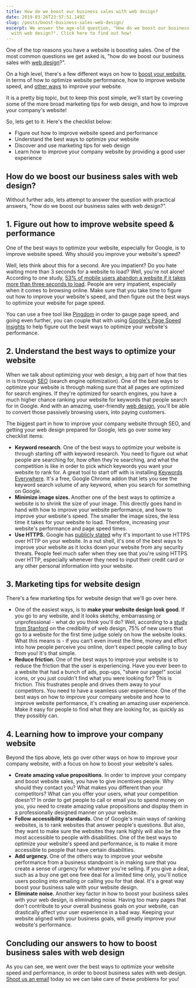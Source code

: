 ```yaml
---
title: How do we boost our business sales with web design?
date: 2019-03-26T23:57:51.149Z
slug: /posts/boost-business-sales-web-design/
excerpt: We answer the age-old question, "How do we boost our business sales
  with web design?". Click here to find out how!
---
```


One of the top reasons you have a website is boosting sales. One of the most common questions we get asked is, "how do we boost our business sales with <a href="https://en.wikipedia.org/wiki/Web_design" target="_blank" rel="noreferrer" rel="noopener noreferrer">web design</a>?".

On a high level, there's a few different ways on how to <a href="https://infused.agency/">boost your website</a>, in terms of how to optimize website performance, how to improve website speed, and <a href="https://infused.agency/seo/">other ways</a> to improve your website.

It is a pretty big topic, but to keep this post simple, we'll start by covering some of the more broad marketing tips for web design, and how to improve your company's website!

So, lets get to it. Here's the checklist below:

<ul>
 	<li>Figure out how to improve website speed and performance</li>
 	<li>Understand the best ways to optimize your website</li>
 	<li>Discover and use marketing tips for web design</li>
 	<li>Learn how to improve your company website by providing a good user experience</li>
</ul>
<h2>How do we boost our business sales with web design?</h2>

Without further ado, lets attempt to answer the question with practical answers, "how do we boost our business sales with web design?".

<h2>1. Figure out how to improve website speed &amp; performance</h2>

One of the best ways to optimize your website, especially for Google, is to improve website speed. Why should you improve your website's speed?

Well, lets think about this for a second. Are you impatient? Do you hate waiting more than 3 seconds for a website to load? Well, you're not alone! According to one study, <a href="https://www.marketingdive.com/news/google-53-of-mobile-users-abandon-sites-that-take-over-3-seconds-to-load/426070/" target="_blank" rel="noreferrer" rel="noopener noreferrer">53% of mobile users abandon a website if it takes more than three seconds to load</a>. People are very impatient, especially when it comes to browsing online. Make sure that you take time to figure out how to improve your website's speed, and then figure out the best ways to optimize your website for page speed.

You can use a free tool like <a href="https://tools.pingdom.com/" target="_blank" rel="noreferrer" rel="noopener noreferrer">Pingdom</a> in order to gauge page speed, and going even further, you can couple that with using <a href="https://developers.google.com/speed/pagespeed/insights/" target="_blank" rel="noreferrer" rel="noopener noreferrer">Google's Page Speed Insights</a> to help figure out the best ways to optimize your website's performance.

<h2>2. Understand the best ways to optimize your website</h2>

When we talk about optimizing your web design, a big part of how that ties in is through <a href="https://infused.agency/seo">SEO</a> (search engine optimization). One of the best ways to optimize your website is through making sure that all pages are optimized for search engines. If they're optimized for search engines, you have a much higher chance ranking your website for keywords that people search for in Google. And with an amazing, user-friendly <a href="https://infused.agency/websites/">web design</a>, you'll be able to convert those passively browsing users, into paying customers.

The biggest part in how to improve your company website through SEO, and getting your web design prepared for Google, lets go over some key checklist items:

<ul>
 	<li><strong>Keyword research</strong>. One of the best ways to optimize your website is through starting off with keyword research. You need to figure out what people are searching for, how often they're searching, and what the competition is like in order to pick which keywords you want your website to rank for. A great tool to start off with is installing <a href="https://keywordseverywhere.com/" target="_blank" rel="noreferrer" rel="noopener noreferrer">Keywords Everywhere</a>. It's a free, Google Chrome addon that lets you see the keyword search volume of any keyword, when you search for something on Google.</li>
 	<li><strong>Minimize image sizes. </strong>Another one of the best ways to optimize a website is to shrink the size of your image. This directly goes hand in hand with how to improve your website performance, and how to improve your website's speed. The smaller the image sizes, the less time it takes for your website to load. Therefore, increasing your website's performance and page speed times.</li>
 	<li><strong>Use HTTPS.</strong> Google has <a href="https://support.google.com/webmasters/answer/6073543?hl=en" target="_blank" rel="noreferrer" rel="noopener noreferrer">publicly stated</a> why it's important to use HTTPS over HTTP on your website. In a nut shell, it's one of the best ways to improve your website as it locks down your website from any security threats. People feel much safer when they see that you're using HTTPS over HTTP, especially whenever they need to input their credit card or any other personal information into your website.</li>
</ul>
<h2>3. Marketing tips for website design</h2>

There's a few marketing tips for website design that we'll go over here.

<ul>
 	<li>One of the easiest ways, is to <strong>make your website design look good</strong>. If you go to any website, and it looks sketchy, embarrassing or unprofessional - what do you think you'll do? Well, according to a <a href="http://credibility.stanford.edu/guidelines/index.html" target="_blank" rel="noreferrer" rel="noopener noreferrer">study from Stanford</a> on the credibility of web design, 75% of new users that go to a website for the first time judge solely on how the website looks. What this means is - if you can't even invest the time, money and effort into how people perceive you online, don't expect people calling to buy from you! It's that simple.</li>
 	<li><strong>Reduce friction. </strong>One of the best ways to improve your website is to reduce the friction that the user is experiencing. Have you ever been to a website that had a bunch of ads, pop-ups, "share our page!" social icons, or you just couldn't find what you were looking for? This is friction. This frustrates people and drives them away to your competitors. You need to have a seamless user experience. One of the best ways on how to improve your company website and how to improve website performance, it's creating an amazing user experience. Make it easy for people to find what they are looking for, as quickly as they possibly can.</li>
</ul>
<h2>4. Learning how to improve your company website</h2>

Beyond the tips above, lets go over other ways on how to improve your company website, with a focus on how to boost your website's sales.

<ul>
 	<li><strong>Create amazing value propositions</strong>. In order to improve your company and boost website sales, you have to give incentives people. Why should they contact you? What makes you different than your competitors? What can you offer your users, what your competition doesn't? In order to get people to call or email you to spend money on you, you need to create amazing value propositions and display them in a professionally designed manner on your website.</li>
 	<li><strong>Follow accessibility standards. </strong>One of Google's main ways of ranking websites, is to rank websites that answer people's questions. But also, they want to make sure the websites they rank highly will also be the most accessible to people with disabilities. One of the best ways to optimize your website's speed and performance, is to make it more accessible to people that have certain disabilities.</li>
 	<li><strong>Add urgency. </strong>One of the others way to improve your website performance from a business standpoint is in making sure that you create a sense of urgency for whatever you're selling. If you give a deal, such as a buy one get one free deal for a limited time only, you'll notice users pooling into emailing or calling you for that deal. It's a great way boost your business sale with your website design.</li>
 	<li><strong>Eliminate noise. </strong>Another key factor in how to boost your business sales with your web design, is eliminating noise. Having too many pages that don't contribute to your overall business goals on your website, can drastically affect your user experience in a bad way. Keeping your website aligned with your business goals, will greatly improve your website's performance.</li>
</ul>
<h2>Concluding our answers to how to boost business sales with web design</h2>

As you can see, we went over the best ways to optimize your website speed and performance, in order to boost business sales with web design. <a href="https://infused.agency/get-started/">Shoot us an email</a> today so we can take care of these problems for you!
